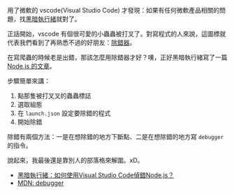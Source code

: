 用了微軟的 vscode(Visual Studio Code) 才發現：如果有任何微軟產品相關的問題，找[黑暗執行緒](http://blog.darkthread.net)就對了。

正話開始，vscode 有個很可愛的小蟲蟲被打叉了。對寫程式的人來說，這圖標就代表我們看到了再熟悉不過的好朋友：[除錯器](https://zh.wikipedia.org/zh-tw/除錯器)。

在寫爬蟲的時候老是出錯，那該怎麼用除錯器才好？噢，正好黑暗執行緒寫了一篇 [Node.js 的文章](http://blog.darkthread.net/post-2016-08-06-debug-nodejs-with-vscode.aspx)。

步驟簡單來講：

1. 點那隻被打叉叉的蟲蟲標誌
2. 選取組態
3. 在 `launch.json` 設定要除錯的程式
4. 開始除錯

除錯有兩個方法：一是在想除錯的地方下斷點、二是在想除錯的地方寫 `debugger` 的指令。

說起來，我最後還是靠別人的部落格來解圍。xD。

* [黑暗執行緒：如何使用Visual Studio Code偵錯Node.js？](http://blog.darkthread.net/post-2016-08-06-debug-nodejs-with-vscode.aspx)
* [MDN: debugger](https://developer.mozilla.org/en-US/docs/Web/JavaScript/Reference/Statements/debugger)